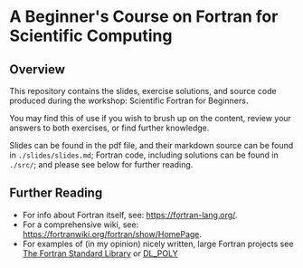 # A Beginner's Course on Fortran for Scientific Computing

## Overview

This repository contains the slides, exercise solutions, and source code produced during the workshop: Scientific Fortran for Beginners.

You may find this of use if you wish to brush up on the content, review your answers to both exercises, or find further knowledge.

Slides can be found in the pdf file, and their markdown source can be found in `./slides/slides.md`; Fortran code, including solutions can be found in `./src/`; and please see below for further reading.

## Further Reading

* For info about Fortran itself, see: <https://fortran-lang.org/>.
* For a comprehensive wiki, see: <https://fortranwiki.org/fortran/show/HomePage>.
* For examples of (in my opinion) nicely written, large Fortran projects see [The Fortran Standard Library](https://github.com/fortran-lang/stdlib) or [DL_POLY](https://gitlab.com/ccp5/dl-poly)
